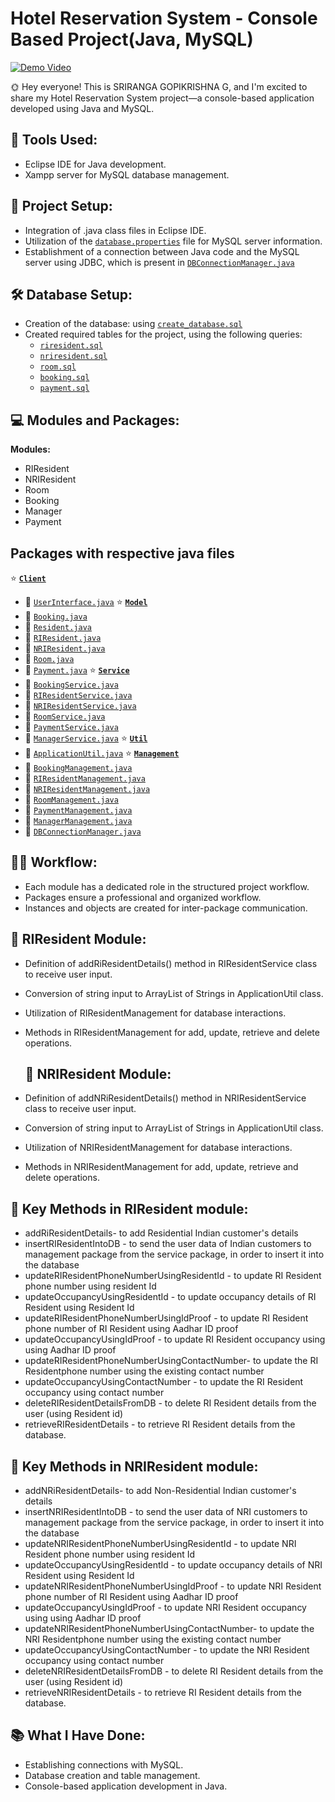 # Hotel Reservation System - Console Based Project(Java, MySQL)
[![Demo Video](https://drive.google.com/uc?export=view&id=1g0yTQMPVdl2DmBFEMpYyUY_WZ34zeRdN)](https://www.youtube.com/watch?v=yD5qWD_x50M)



🌞 Hey everyone! This is SRIRANGA GOPIKRISHNA G, and I'm excited to share my Hotel Reservation System project—a console-based application developed using Java and MySQL.

## 🔧 Tools Used:

- Eclipse IDE for Java development.
- Xampp server for MySQL database management.

## 📁 Project Setup:

- Integration of .java class files in Eclipse IDE.
- Utilization of the [`database.properties`](HotelReservationSystem/database.properties) file for MySQL server information.
- Establishment of a connection between Java code and the MySQL server using JDBC, which is present in [`DBConnectionManager.java`](HotelReservationSystem/src/com/management/DBConnectionManager.java)


## 🛠️ Database Setup:

- Creation of the database: using [`create_database.sql`](HotelReservationSystem/hotel_reservation_system%20(database)/create_database.sql)
- Created required tables for the project, using the following queries:
  - [`riresident.sql`](HotelReservationSystem/hotel_reservation_system%20(database)/riresident.sql)
  - [`nriresident.sql`](HotelReservationSystem/hotel_reservation_system%20(database)/nriresident.sql)
  - [`room.sql`](HotelReservationSystem/hotel_reservation_system%20(database)/room.sql)
  - [`booking.sql`](HotelReservationSystem/hotel_reservation_system%20(database)/booking.sql)
  - [`payment.sql`](HotelReservationSystem/hotel_reservation_system%20(database)/payment.sql)



## 💻 Modules and Packages:

**Modules:**
- RIResident
- NRIResident
- Room
- Booking
- Manager
- Payment

## Packages with respective java files
⭐ **[`Client`](HotelReservationSystem/src/com/client)**
  - 🔗 [`UserInterface.java`](HotelReservationSystem/src/com/client/UserInterface.java)
⭐ **[`Model`](HotelReservationSystem/src/com/model)**
  - 🔗 [`Booking.java`](HotelReservationSystem/src/com/model/Booking.java)
  - 🔗 [`Resident.java`](HotelReservationSystem/src/com/model/Resident.java)
  - 🔗 [`RIResident.java`](HotelReservationSystem/src/com/model/RIResident.java)
  - 🔗 [`NRIResident.java`](HotelReservationSystem/src/com/model/NRIResident.java)
  - 🔗 [`Room.java`](HotelReservationSystem/src/com/model/Room.java)
  - 🔗 [`Payment.java`](HotelReservationSystem/src/com/model/Payment.java)
⭐ **[`Service`](HotelReservationSystem/src/com/service)**
  - 🔗 [`BookingService.java`](HotelReservationSystem/src/com/service/BookingService.java)
  - 🔗 [`RIResidentService.java`](HotelReservationSystem/src/com/service/RIResidentService.java)
  - 🔗 [`NRIResidentService.java`](HotelReservationSystem/src/com/service/NRIResidentService.java)
  - 🔗 [`RoomService.java`](HotelReservationSystem/src/com/service/RoomService.java)
  - 🔗 [`PaymentService.java`](HotelReservationSystem/src/com/service/PaymentService.java)
  - 🔗 [`ManagerService.java`](HotelReservationSystem/src/com/service/ManagerService.java)
⭐ **[`Util`](HotelReservationSystem/src/com/util)**
  - 🔗 [`ApplicationUtil.java`](HotelReservationSystem/src/com/util/ApplicationUtil.java)
⭐ **[`Management`](HotelReservationSystem/src/com/management)**
  - 🔗 [`BookingManagement.java`](HotelReservationSystem/src/com/management/BookingManagement.java)
  - 🔗 [`RIResidentManagement.java`](HotelReservationSystem/src/com/management/RIResidentManagement.java)
  - 🔗 [`NRIResidentManagement.java`](HotelReservationSystem/src/com/management/NRIResidentManagement.java)
  - 🔗 [`RoomManagement.java`](HotelReservationSystem/src/com/management/RoomManagement.java)
  - 🔗 [`PaymentManagement.java`](HotelReservationSystem/src/com/management/PaymentManagement.java)
  - 🔗 [`ManagerManagement.java`](HotelReservationSystem/src/com/management/ManagerManagement.java)
  - 🔗 [`DBConnectionManager.java`](HotelReservationSystem/src/com/management/DBConnectionManager.java)




## 👩‍💻 Workflow:

- Each module has a dedicated role in the structured project workflow.
- Packages ensure a professional and organized workflow.
- Instances and objects are created for inter-package communication.

## 🚀 RIResident Module:

- Definition of addRiResidentDetails() method in RIResidentService class to receive user input.
- Conversion of string input to ArrayList of Strings in ApplicationUtil class.
- Utilization of RIResidentManagement for database interactions.
- Methods in RIResidentManagement for add, update, retrieve and delete operations.


  ## 🚀 NRIResident Module:

- Definition of addNRiResidentDetails() method in NRIResidentService class to receive user input.
- Conversion of string input to ArrayList of Strings in ApplicationUtil class.
- Utilization of NRIResidentManagement for database interactions.
- Methods in NRIResidentManagement for add, update, retrieve and delete operations.

## 🔄 Key Methods in RIResident module:

- addRiResidentDetails- to add Residential Indian customer's details
- insertRIResidentIntoDB - to send the user data of Indian customers to management package from the service package, in order to insert it into the database
- updateRIResidentPhoneNumberUsingResidentId - to update RI Resident phone number using resident Id
- updateOccupancyUsingResidentId - to update occupancy details of RI Resident using Resident Id
- updateRIResidentPhoneNumberUsingIdProof - to update RI Resident phone number of RI Resident using Aadhar ID proof
- updateOccupancyUsingIdProof - to update RI Resident occupancy using using Aadhar ID proof
- updateRIResidentPhoneNumberUsingContactNumber- to update the RI Residentphone number using the existing contact number
- updateOccupancyUsingContactNumber -  to update the RI Resident occupancy using contact number
- deleteRIResidentDetailsFromDB - to delete RI Resident details from the user (using Resident id)
- retrieveRIResidentDetails - to retrieve  RI Resident details from the database.

## 🔄 Key Methods in NRIResident module:

- addNRiResidentDetails- to add Non-Residential Indian customer's details
- insertNRIResidentIntoDB - to send the user data of NRI customers to management package from the service package, in order to insert it into the database
- updateNRIResidentPhoneNumberUsingResidentId - to update NRI Resident phone number using resident Id
- updateOccupancyUsingResidentId - to update occupancy details of NRI Resident using Resident Id
- updateNRIResidentPhoneNumberUsingIdProof - to update NRI Resident phone number of RI Resident using Aadhar ID proof
- updateOccupancyUsingIdProof - to update NRI Resident occupancy using using Aadhar ID proof
- updateNRIResidentPhoneNumberUsingContactNumber- to update the NRI Residentphone number using the existing contact number
- updateOccupancyUsingContactNumber -  to update the NRI Resident occupancy using contact number
- deleteNRIResidentDetailsFromDB - to delete RI Resident details from the user (using Resident id)
- retrieveNRIResidentDetails - to retrieve  RI Resident details from the database.














## 📚 What I Have Done:

- Establishing connections with MySQL.
- Database creation and table management.
- Console-based application development in Java.

